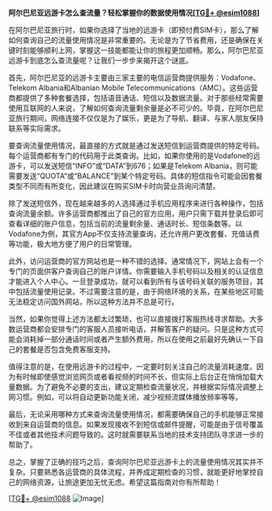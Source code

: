 **阿尔巴尼亚远游卡怎么查流量？轻松掌握你的数据使用情况[[TG💪+ @esim1088](https://t.me/s/esim1088)]**

在阿尔巴尼亚旅行时，如果你选择了当地的远游卡（即预付费SIM卡），那么了解如何查询自己的流量使用情况是非常重要的。无论是为了节省费用，还是确保在关键时刻能够顺利上网，掌握这一技能都能让你的旅程更加顺畅。那么，阿尔巴尼亚远游卡到底怎么查流量呢？让我们一步步来揭开这个谜底。

首先，阿尔巴尼亚的远游卡主要由三家主要的电信运营商提供服务：Vodafone、Telekom Albania和Albanian Mobile Telecommunications（AMC）。这些运营商都提供了多种套餐选择，包括语音通话、短信以及数据流量。对于那些经常需要使用互联网的人来说，了解如何查询流量剩余量是必不可少的。毕竟，在阿尔巴尼亚旅行期间，网络连接不仅仅是为了娱乐，更是为了导航、翻译、与家人朋友保持联系等实际需求。

要查询流量使用情况，最直接的方式就是通过发送短信到运营商提供的特定号码。每个运营商都有专门的代码用于此类查询。比如，如果你使用的是Vodafone的远游卡，可以发送短信“INFO”或“DATA”到676；如果是Telekom Albania，则可能需要发送“QUOTA”或“BALANCE”到某个特定号码。具体的短信指令可能会因套餐类型不同而有所变化，因此建议在购买SIM卡时向营业员询问清楚。

除了发送短信外，现在越来越多的人选择通过手机应用程序来进行各种操作，包括查询流量余额。许多运营商都推出了自己的官方应用，用户只需下载并登录后即可查看详细的账户信息，包括当前的流量剩余量、通话时长、短信条数等。以Vodafone为例，其官方App不仅支持流量查询，还允许用户更改套餐、充值话费等功能，极大地方便了用户的日常管理。

此外，访问运营商的官方网站也是一种不错的选择。通常情况下，网站上会有一个专门的页面供客户查询自己的账户详情。你需要输入手机号码以及相关的认证信息才能进入个人中心。一旦登录成功，就可以看到所有与该号码关联的服务项目，其中包括流量使用记录。不过需要注意的是，由于网络环境的关系，在某些地区可能无法稳定访问国外网站，所以这种方法并不总是可行。

当然，如果你觉得上述方法都太过繁琐，也可以直接拨打客服热线寻求帮助。大多数运营商都会安排专门的客服人员接听电话，并解答客户的疑问。只是这种方式可能会消耗掉一部分通话时间或者产生额外费用，所以在使用之前最好先确认一下自己的套餐是否包含免费客服支持。

值得注意的是，在使用远游卡的过程中，一定要时刻关注自己的流量消耗速度。因为有时候即使感觉浏览网页或者看视频的时间不长，但实际上后台正在悄悄加载大量数据。为了避免不必要的支出，建议定期检查流量状况，并根据实际情况调整上网习惯。例如，可以将自动更新功能关闭，减少视频流媒体播放频率等等。

最后，无论采用哪种方式来查询流量使用情况，都需要确保自己的手机能够正常接收到来自运营商的信息。如果发现接收不到短信或邮件提醒，可能是由于信号覆盖不佳或者其他技术问题导致的。这时就需要联系当地的技术支持团队寻求进一步的帮助了。

总之，掌握了正确的技巧之后，查询阿尔巴尼亚远游卡上的流量使用情况其实并不复杂。只要熟悉各运营商的具体流程，并养成定期检查的习惯，就能更好地掌控自己的网络资源，让旅途更加无忧无虑。希望这篇指南对你有所帮助！

[[TG💪+ @esim1088](https://t.me/s/esim1088) ![Image](https://i.postimg.cc/4NQfJmqS/Snipaste-2025-05-13-00-14-12.png)]